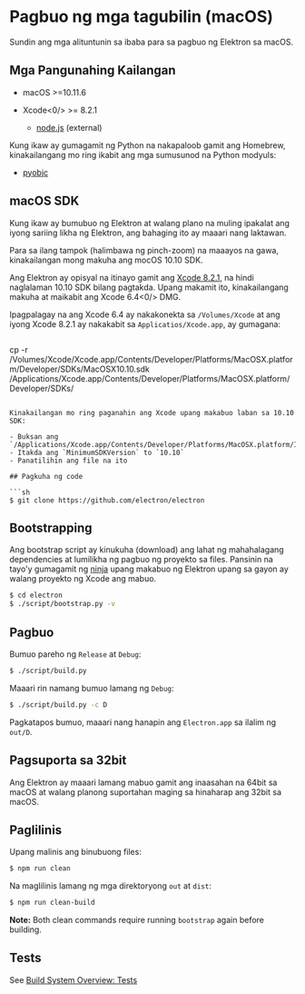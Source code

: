 # Pagbuo ng mga tagubilin (macOS)

Sundin ang mga alituntunin sa ibaba para sa pagbuo ng Elektron sa macOS.

## Mga Pangunahing Kailangan

- macOS >=10.11.6
- Xcode<0/> >= 8.2.1</li> 
    
    - [node.js](https://nodejs.org) (external)</ul> 
    
    Kung ikaw ay gumagamit ng Python na nakapaloob gamit ang Homebrew, kinakailangang mo ring ikabit ang mga sumusunod na Python modyuls:
    
    - [pyobjc](https://pythonhosted.org/pyobjc/install.html)
    
    ## macOS SDK
    
    Kung ikaw ay bumubuo ng Elektron at walang plano na muling ipakalat ang iyong sariing likha ng Elektron, ang bahaging ito ay maaari nang laktawan.
    
    Para sa ilang tampok (halimbawa ng pinch-zoom) na maaayos na gawa, kinakailangan mong makuha ang mocOS 10.10 SDK.
    
    Ang Elektron ay opisyal na itinayo gamit ang [Xcode 8.2.1](http://adcdownload.apple.com/Developer_Tools/Xcode_8.2.1/Xcode_8.2.1.xip), na hindi naglalaman 10.10 SDK bilang pagtakda. Upang makamit ito, kinakailangang makuha at maikabit ang Xcode 6.4<0/> DMG.</p> 
    
    Ipagpalagay na ang Xcode 6.4 ay nakakonekta sa `/Volumes/Xcode` at ang iyong Xcode 8.2.1 ay nakakabit sa `Applicatios/Xcode.app`, ay gumagana:
    
    ```sh
cp -r /Volumes/Xcode/Xcode.app/Contents/Developer/Platforms/MacOSX.platform/Developer/SDKs/MacOSX10.10.sdk /Applications/Xcode.app/Contents/Developer/Platforms/MacOSX.platform/Developer/SDKs/
```

Kinakailangan mo ring paganahin ang Xcode upang makabuo laban sa 10.10 SDK:

- Buksan ang `/Applications/Xcode.app/Contents/Developer/Platforms/MacOSX.platform/Info.plist`
- Itakda ang `MinimumSDKVersion` to `10.10`
- Panatilihin ang file na ito

## Pagkuha ng code

```sh
$ git clone https://github.com/electron/electron
```

## Bootstrapping

Ang bootstrap script ay kinukuha (download) ang lahat ng mahahalagang dependencies at lumilikha ng pagbuo ng proyekto sa files. Pansinin na tayo'y gumagamit ng [ninja](https://ninja-build.org/) upang makabuo ng Elektron upang sa gayon ay walang proyekto ng Xcode ang mabuo.

```sh
$ cd electron
$ ./script/bootstrap.py -v
```

## Pagbuo

Bumuo pareho ng `Release` at `Debug`:

```sh
$ ./script/build.py
```

Maaari rin namang bumuo lamang ng `Debug`:

```sh
$ ./script/build.py -c D
```

Pagkatapos bumuo, maaari nang hanapin ang `Electron.app` sa ilalim ng `out/D`.

## Pagsuporta sa 32bit

Ang Elektron ay maaari lamang mabuo gamit ang inaasahan na 64bit sa macOS at walang planong suportahan maging sa hinaharap ang 32bit sa macOS.

## Paglilinis

Upang malinis ang binubuong files:

```sh
$ npm run clean
```

Na maglilinis lamang ng mga direktoryong `out` at `dist`:

```sh
$ npm run clean-build
```

**Note:** Both clean commands require running `bootstrap` again before building.

## Tests

See [Build System Overview: Tests](build-system-overview.md#tests)
